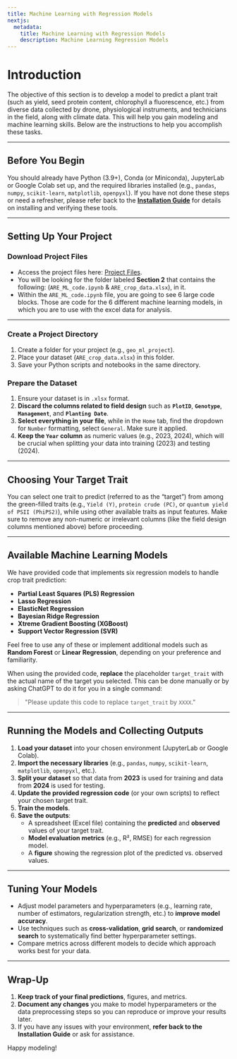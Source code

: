 ```yaml
---
title: Machine Learning with Regression Models
nextjs:
  metadata:
    title: Machine Learning with Regression Models
    description: Machine Learning Regression Models
---
```


# Introduction

The objective of this section is to develop a model to predict a plant trait (such as yield, seed protein content, chlorophyll a fluorescence, etc.) from diverse data collected by drone, physiological instruments, and technicians in the field, along with climate data. This will help you gain modeling and machine learning skills. Below are the instructions to help you accomplish these tasks.

---

## Before You Begin

You should already have Python (3.9+), Conda (or Miniconda), JupyterLab or Google Colab set up, and the required libraries installed (e.g., `pandas`, `numpy`, `scikit-learn`, `matplotlib`, `openpyxl`). If you have not done these steps or need a refresher, please refer back to the [**Installation Guide**](/docs/installation) for details on installing and verifying these tools.

---

## Setting Up Your Project

### Download Project Files

- Access the project files here: [Project Files](https://drive.google.com/drive/folders/1tVPbNnlWsZem3CviXxUAObnSZgv9GWk3).
- You will be looking for the folder labeled **Section 2** that contains the following: (`ARE_ML_code.ipynb` & `ARE_crop_data.xlsx`), in it.
- Within the `ARE_ML_code.ipynb` file, you are going to see 6 large code blocks. Those are code for the 6 different machine learning models, in which you are to use with the excel data for analysis.

---

### Create a Project Directory

1. Create a folder for your project (e.g., `geo_ml_project`).
2. Place your dataset (`ARE_crop_data.xlsx`) in this folder.
3. Save your Python scripts and notebooks in the same directory.

### Prepare the Dataset

1. Ensure your dataset is in `.xlsx` format.
2. **Discard the columns related to field design** such as **`PlotID`**, **`Genotype`**, **`Management`**, and **`Planting Date`**.
3. **Select everything in your file**, while in the `Home` tab, find the dropdown for `Number` formatting, select `General`. Make sure it applied.
4. **Keep the `Year` column** as numeric values (e.g., 2023, 2024), which will be crucial when splitting your data into training (2023) and testing (2024).

---

## Choosing Your Target Trait

You can select one trait to predict (referred to as the “target”) from among the green-filled traits (e.g., `Yield (Y)`, `protein crude (PC)`, or `quantum yield of PSII (PhiPS2)`), while using other available traits as input features. Make sure to remove any non-numeric or irrelevant columns (like the field design columns mentioned above) before proceeding.

---

## Available Machine Learning Models

We have provided code that implements six regression models to handle crop trait prediction:

- **Partial Least Squares (PLS) Regression**
- **Lasso Regression**
- **ElasticNet Regression**
- **Bayesian Ridge Regression**
- **Xtreme Gradient Boosting (XGBoost)**
- **Support Vector Regression (SVR)**

Feel free to use any of these or implement additional models such as **Random Forest** or **Linear Regression**, depending on your preference and familiarity.

When using the provided code, **replace** the placeholder `target_trait` with the actual name of the target you selected. This can be done manually or by asking ChatGPT to do it for you in a single command:

> "Please update this code to replace `target_trait` by `XXXX`."

---

## Running the Models and Collecting Outputs

1. **Load your dataset** into your chosen environment (JupyterLab or Google Colab).
2. **Import the necessary libraries** (e.g., `pandas`, `numpy`, `scikit-learn`, `matplotlib`, `openpyxl`, etc.).
3. **Split your dataset** so that data from **2023** is used for training and data from **2024** is used for testing.
4. **Update the provided regression code** (or your own scripts) to reflect your chosen target trait.
5. **Train the models**.
6. **Save the outputs**:
   - A spreadsheet (Excel file) containing the **predicted** and **observed** values of your target trait.
   - **Model evaluation metrics** (e.g., R², RMSE) for each regression model.
   - A **figure** showing the regression plot of the predicted vs. observed values.

---

## Tuning Your Models

- Adjust model parameters and hyperparameters (e.g., learning rate, number of estimators, regularization strength, etc.) to **improve model accuracy**.
- Use techniques such as **cross-validation**, **grid search**, or **randomized search** to systematically find better hyperparameter settings.
- Compare metrics across different models to decide which approach works best for your data.

---

## Wrap-Up

1. **Keep track of your final predictions**, figures, and metrics.
2. **Document any changes** you make to model hyperparameters or the data preprocessing steps so you can reproduce or improve your results later.
3. If you have any issues with your environment, **refer back to the Installation Guide** or ask for assistance.

Happy modeling!
